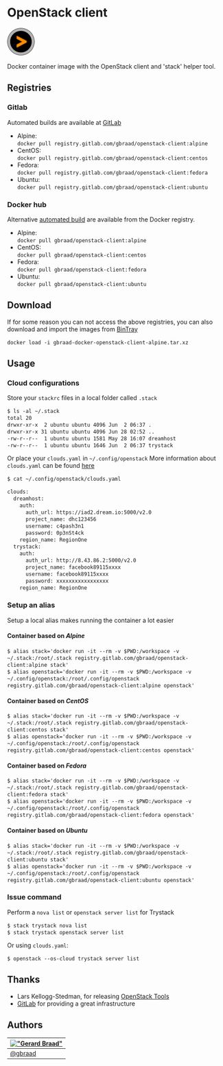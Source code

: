 OpenStack client
================

!["Prompt"](https://raw.githubusercontent.com/gbraad/assets/gh-pages/icons/prompt-icon-64.png)


Docker container image with the OpenStack client and 'stack' helper tool.


Registries
----------

### Gitlab

Automated builds are available at [GitLab](https://gitlab.com/gbraad/openstack-client)

  * Alpine:  
    `docker pull registry.gitlab.com/gbraad/openstack-client:alpine`
  * CentOS:  
    `docker pull registry.gitlab.com/gbraad/openstack-client:centos`
  * Fedora:  
    `docker pull registry.gitlab.com/gbraad/openstack-client:fedora`
  * Ubuntu:  
    `docker pull registry.gitlab.com/gbraad/openstack-client:ubuntu`


### Docker hub

Alternative [automated build](https://hub.docker.com/r/gbraad/openstack-client/)
are available from the Docker registry.

  * Alpine:  
    `docker pull gbraad/openstack-client:alpine`
  * CentOS:  
    `docker pull gbraad/openstack-client:centos`
  * Fedora:  
    `docker pull gbraad/openstack-client:fedora`
  * Ubuntu:  
    `docker pull gbraad/openstack-client:ubuntu`


Download
--------

If for some reason you can not access the above registries, you can also download
and import the images from [BinTray](https://bintray.com/gbraad/generic/docker-openstack-client)

```
docker load -i gbraad-docker-openstack-client-alpine.tar.xz
```


Usage
-----

### Cloud configurations
Store your `stackrc` files in a local folder called `.stack`

```
$ ls -al ~/.stack
total 20
drwxr-xr-x  2 ubuntu ubuntu 4096 Jun  2 06:37 .
drwxr-xr-x 31 ubuntu ubuntu 4096 Jun 28 02:52 ..
-rw-r--r--  1 ubuntu ubuntu 1581 May 28 16:07 dreamhost
-rw-r--r--  1 ubuntu ubuntu 1646 Jun  2 06:37 trystack
```

Or place your `clouds.yaml` in `~/.config/openstack` More information about
`clouds.yaml` can be found [here](http://docs.openstack.org/developer/python-openstackclient/configuration.html)

```
$ cat ~/.config/openstack/clouds.yaml
```

    clouds:
      dreamhost:
        auth:
          auth_url: https://iad2.dream.io:5000/v2.0
          project_name: dhc123456
          username: c4pash3n1
          password: 0p3nSt4ck
        region_name: RegionOne
      trystack:
        auth:
          auth_url: http://8.43.86.2:5000/v2.0
          project_name: facebook89115xxxx
          username: facebook89115xxxx
          password: xxxxxxxxxxxxxxxxx
        region_name: RegionOne


### Setup an alias

Setup a local alias makes running the container a lot easier


#### Container based on _Alpine_

```
$ alias stack='docker run -it --rm -v $PWD:/workspace -v ~/.stack:/root/.stack registry.gitlab.com/gbraad/openstack-client:alpine stack'
$ alias openstack='docker run -it --rm -v $PWD:/workspace -v ~/.config/openstack:/root/.config/openstack registry.gitlab.com/gbraad/openstack-client:alpine openstack'
```


#### Container based on _CentOS_

```
$ alias stack='docker run -it --rm -v $PWD:/workspace -v ~/.stack:/root/.stack registry.gitlab.com/gbraad/openstack-client:centos stack'
$ alias openstack='docker run -it --rm -v $PWD:/workspace -v ~/.config/openstack:/root/.config/openstack registry.gitlab.com/gbraad/openstack-client:centos openstack'
```


#### Container based on _Fedora_

```
$ alias stack='docker run -it --rm -v $PWD:/workspace -v ~/.stack:/root/.stack registry.gitlab.com/gbraad/openstack-client:fedora stack'
$ alias openstack='docker run -it --rm -v $PWD:/workspace -v ~/.config/openstack:/root/.config/openstack registry.gitlab.com/gbraad/openstack-client:fedora openstack'
```


#### Container based on _Ubuntu_

```
$ alias stack='docker run -it --rm -v $PWD:/workspace -v ~/.stack:/root/.stack registry.gitlab.com/gbraad/openstack-client:ubuntu stack'
$ alias openstack='docker run -it --rm -v $PWD:/workspace -v ~/.config/openstack:/root/.config/openstack registry.gitlab.com/gbraad/openstack-client:ubuntu openstack'
```


### Issue command

Perform a `nova list` or `openstack server list` for Trystack

```
$ stack trystack nova list
$ stack trystack openstack server list
```

Or using `clouds.yaml`:
```
$ openstack --os-cloud trystack server list
```


Thanks
------

  * Lars Kellogg-Stedman, for releasing [OpenStack Tools](https://github.com/larsks/openstack-tools)
  * [GitLab](https://gitlab.com/) for providing a great infrastructure


Authors
-------

| [!["Gerard Braad"](http://gravatar.com/avatar/e466994eea3c2a1672564e45aca844d0.png?s=60)](http://gbraad.nl "Gerard Braad <me@gbraad.nl>") |
|---|
| [@gbraad](https://twitter.com/gbraad) |
